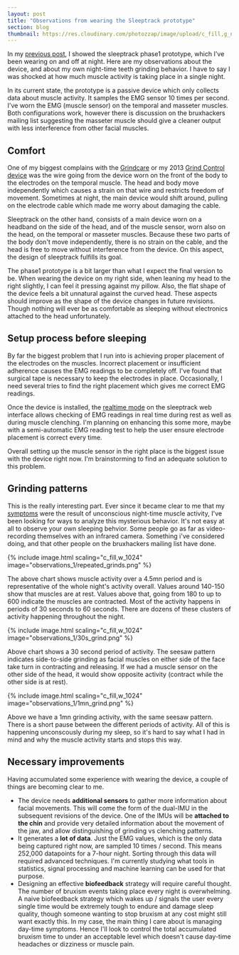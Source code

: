 ```yaml
---
layout: post
title: "Observations from wearing the Sleeptrack prototype"
section: blog
thumbnail: https://res.cloudinary.com/photozzap/image/upload/c_fill,g_north,h_400,w_400/v1468048450/gc_website_blog/observations_1/article_header.png
---
```


In my <a href="/2016/07/09/phase1-hardware/">previous post</a>, I showed the sleeptrack phase1 prototype, which I've been wearing on and off at night. Here are my observations about the device, and about my own night-time teeth grinding behavior. I have to say I was shocked at how much muscle activity is taking place in a single night.

In its current state, the prototype is a passive device which only collects data about muscle activity. It samples the EMG sensor 10 times per second. I've worn the EMG (muscle sensor) on the temporal and masseter muscles. Both configurations work, however there is discussion on the bruxhackers mailing list suggesting the masseter muscle should give a cleaner output with less interference from other facial muscles.

Comfort
-------

One of my biggest complains with the <a href="/2016/02/23/review-of-bruxism-devices/">Grindcare</a> or my 2013 <a href="/2013/06/01/experiences-with-grind-control-device/">Grind Control device</a> was the wire going from the device worn on the front of the body to the electrodes on the temporal muscle. The head and body move independently which causes a strain on that wire and restricts freedom of movement. Sometimes at night, the main device would shift around, pulling on the electrode cable which made me worry about damaging the cable.

Sleeptrack on the other hand, consists of a main device worn on a headband on the side of the head, and of the muscle sensor, worn also on the head, on the temporal or masseter muscles. Because these two parts of the body don't move independently, there is no strain on the cable, and the head is free to move without interference from the device. On this aspect, the design of sleeptrack fulfills its goal.

The phase1 prototype is a bit larger than what I expect the final version to be. When wearing the device on my right side, when leaning my head to the right slightly, I can feel it pressing against my pillow. Also, the flat shape of the device feels a bit unnatural against the curved head. These aspects should improve as the shape of the device changes in future revisions. Though nothing will ever be as comfortable as sleeping without electronics attached to the head unfortunately.


Setup process before sleeping
-----------------------------

By far the biggest problem that I run into is achieving proper placement of the electrodes on the muscles. Incorrect placement or insufficient adherence causes the EMG readings to be completely off. I've found that surgical tape is necessary to keep the electrodes in place. Occasionally, I need several tries to find the right placement which gives me correct EMG readings.

Once the device is installed, the <a href="/2016/04/14/first-look-sleeptrack-interface/">realtime mode</a> on the sleeptrack web interface allows checking of EMG readings in real time during rest as well as during muscle clenching. I'm planning on enhancing this some more, maybe with a semi-automatic EMG reading test to help the user ensure electrode placement is correct every time.

Overall setting up the muscle sensor in the right place is the biggest issue with the device right now. I'm brainstorming to find an adequate solution to this problem.

Grinding patterns
-----------------

This is the really interesting part. Ever since it became clear to me that my <a href="/2012/10/01/symptoms-and-diagnosis/">symptoms</a> were the result of unconscious night-time muscle activity, I've been looking for ways to analyze this mysterious behavior. It's not easy at all to observe your own sleeping behvior. Some people go as far as video-recording themselves with an infrared camera. Something i've considered doing, and that other people on the bruxhackers mailing list have done.

{% include image.html scaling="c_fill,w_1024" image="observations_1/repeated_grinds.png" %}

The above chart shows muscle activity over a 4.5mn period and is representative of the whole night's activity overall. Values around 140-150 show that muscles are at rest. Values above that, going from 180 to up to 600 indicate the muscles are contracted. Most of the activity happens in periods of 30 seconds to 60 seconds. There are dozens of these clusters of activity happening throughout the night.

{% include image.html scaling="c_fill,w_1024" image="observations_1/30s_grind.png" %}

Above chart shows a 30 second period of activity. The seesaw pattern indicates side-to-side grinding as facial muscles on either side of the face take turn in contracting and releasing. If we had a muscle sensor on the other side of the head, it would show opposite activity (contract while the other side is at rest).

{% include image.html scaling="c_fill,w_1024" image="observations_1/1mn_grind.png" %}

Above we have a 1mn grinding activity, with the same seesaw pattern. There is a short pause between the different periods of activity. All of this is happening unconscously during my sleep, so it's hard to say what I had in mind and why the muscle activity starts and stops this way.

Necessary improvements
----------------------

Having accumulated some experience with wearing the device, a couple of things are becoming clear to me.

* The device needs **additional sensors** to gather more information about facial movements. This will come the form of the dual-IMU in the subsequent revisions of the device. One of the IMUs will be **attached to the chin** and provide very detailed information about the movement of the jaw, and allow distinguishing of grinding vs clenching patterns.
* It generates a **lot of data**. Just the EMG values, which is the only data being captured right now, are sampled 10 times / second. This means 252,000 datapoints for a 7-hour night. Sorting through this data will required advanced techniques. I'm currently studying what tools in statistics, signal processing and machine learning can be used for that purpose.
* Designing an effective **biofeedback** strategy will require careful thought. The number of bruxism events taking place every night is overwhelming. A naive biofeedback strategy which wakes up / signals the user every single time would be extremely tough to endure and damage sleep quality, though someone wanting to stop bruxism at any cost might still want exactly this. In my case, the main thing I care about is managing day-time symptoms. Hence I'll look to control the total accumulated bruxism time to under an acceptable level which doesn't cause day-time headaches or dizziness or muscle pain. 
 


